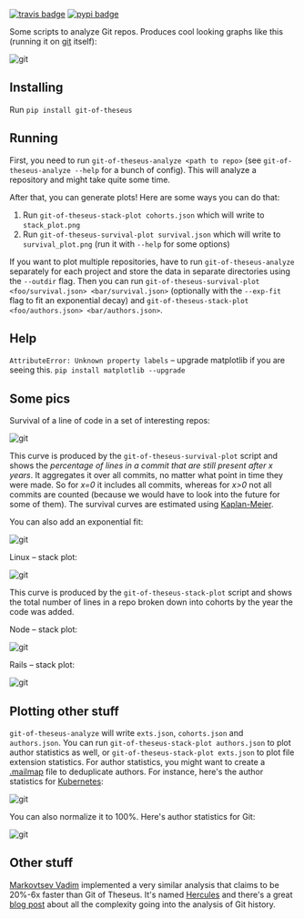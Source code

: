 [![travis badge](https://img.shields.io/travis/erikbern/git-of-theseus/master.svg?style=flat)](https://travis-ci.org/erikbern/git-of-theseus)
[![pypi badge](https://img.shields.io/pypi/v/git-of-theseus.svg?style=flat)](https://pypi.python.org/pypi/git-of-theseus)

Some scripts to analyze Git repos. Produces cool looking graphs like this (running it on [git](https://github.com/git/git) itself):

![git](https://raw.githubusercontent.com/erikbern/git-of-theseus/master/pics/git-git.png)

Installing
----------

Run `pip install git-of-theseus`

Running
-------

First, you need to run `git-of-theseus-analyze <path to repo>` (see `git-of-theseus-analyze --help` for a bunch of config). This will analyze a repository and might take quite some time.

After that, you can generate plots! Here are some ways you can do that:

1. Run `git-of-theseus-stack-plot cohorts.json` which will write to `stack_plot.png`
1. Run `git-of-theseus-survival-plot survival.json` which will write to `survival_plot.png` (run it with `--help` for some options)

If you want to plot multiple repositories, have to run `git-of-theseus-analyze` separately for each project and store the data in separate directories using the `--outdir` flag. Then you can run `git-of-theseus-survival-plot <foo/survival.json> <bar/survival.json>` (optionally with the `--exp-fit` flag to fit an exponential decay) and `git-of-theseus-stack-plot <foo/authors.json> <bar/authors.json>`.

Help
----

`AttributeError: Unknown property labels` – upgrade matplotlib if you are seeing this. `pip install matplotlib --upgrade`
  
Some pics
---------

Survival of a line of code in a set of interesting repos:

![git](https://raw.githubusercontent.com/erikbern/git-of-theseus/master/pics/git-projects-survival.png)

This curve is produced by the `git-of-theseus-survival-plot` script and shows the *percentage of lines in a commit that are still present after x years*. It aggregates it over all commits, no matter what point in time they were made. So for *x=0* it includes all commits, whereas for *x>0* not all commits are counted (because we would have to look into the future for some of them). The survival curves are estimated using [Kaplan-Meier](https://en.wikipedia.org/wiki/Kaplan%E2%80%93Meier_estimator).

You can also add an exponential fit:

![git](https://raw.githubusercontent.com/erikbern/git-of-theseus/master/pics/git-projects-survival-exp-fit.png)

Linux – stack plot:

![git](https://raw.githubusercontent.com/erikbern/git-of-theseus/master/pics/git-linux.png)

This curve is produced by the `git-of-theseus-stack-plot` script and shows the total number of lines in a repo broken down into cohorts by the year the code was added.

Node – stack plot:

![git](https://raw.githubusercontent.com/erikbern/git-of-theseus/master/pics/git-node.png)

Rails – stack plot:

![git](https://raw.githubusercontent.com/erikbern/git-of-theseus/master/pics/git-rails.png)

Plotting other stuff
--------------------

`git-of-theseus-analyze` will write `exts.json`, `cohorts.json` and `authors.json`. You can run `git-of-theseus-stack-plot authors.json` to plot author statistics as well, or `git-of-theseus-stack-plot exts.json` to plot file extension statistics. For author statistics, you might want to create a [.mailmap](https://git-scm.com/docs/git-check-mailmap) file to deduplicate authors. For instance, here's the author statistics for [Kubernetes](https://github.com/kubernetes/kubernetes):

![git](https://raw.githubusercontent.com/erikbern/git-of-theseus/master/pics/git-kubernetes-authors.png)

You can also normalize it to 100%. Here's author statistics for Git:

![git](https://raw.githubusercontent.com/erikbern/git-of-theseus/master/pics/git-git-authors-normalized.png)

Other stuff
-----------

[Markovtsev Vadim](https://twitter.com/tmarkhor) implemented a very similar analysis that claims to be 20%-6x faster than Git of Theseus. It's named [Hercules](https://github.com/src-d/hercules) and there's a great [blog post](https://blog.sourced.tech/post/hercules/) about all the complexity going into the analysis of Git history.
